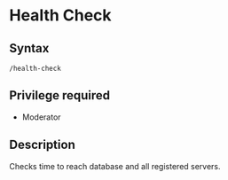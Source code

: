 # Health Check

## Syntax

`/health-check`

## Privilege required

- Moderator


## Description

Checks time to reach database and all registered servers.